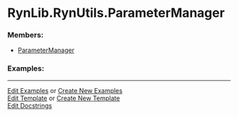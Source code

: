 # <a id="RynLib.RynUtils.ParameterManager">RynLib.RynUtils.ParameterManager</a>
    


### Members:

  - [ParameterManager](ParameterManager/ParameterManager.md)

### Examples:



___

[Edit Examples](https://github.com/McCoyGroup/References/edit/gh-pages/Documentation/examples/RynLib/RynUtils/ParameterManager.md) or 
[Create New Examples](https://github.com/McCoyGroup/References/new/gh-pages/?filename=Documentation/examples/RynLib/RynUtils/ParameterManager.md) <br/>
[Edit Template](https://github.com/McCoyGroup/References/edit/gh-pages/Documentation/templates/RynLib/RynUtils/ParameterManager.md) or 
[Create New Template](https://github.com/McCoyGroup/References/new/gh-pages/?filename=Documentation/templates/RynLib/RynUtils/ParameterManager.md) <br/>
[Edit Docstrings](https://github.com/McCoyGroup/RynLib/edit/master/RynUtils/ParameterManager/__init__.py?message=Update%20Docs)
